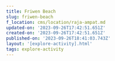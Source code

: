```yaml
---
title: Friwen Beach
slug: friwen-beach
f_location: cms/location/raja-ampat.md
updated-on: '2023-09-26T17:42:51.651Z'
created-on: '2023-09-26T17:42:51.651Z'
published-on: '2023-09-26T18:41:03.743Z'
layout: '[explore-activity].html'
tags: explore-activity
---
```



